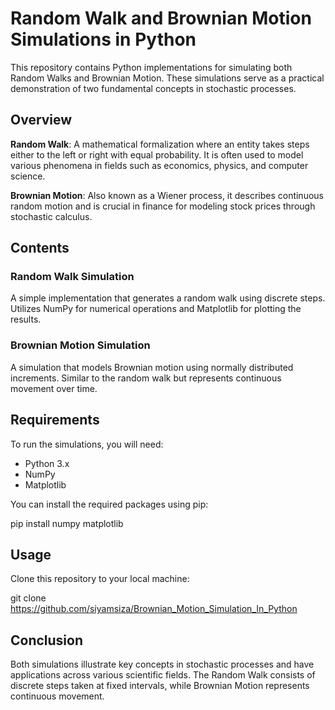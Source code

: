 
# Random Walk and Brownian Motion Simulations in Python
This repository contains Python implementations for simulating both Random Walks and Brownian Motion. These simulations serve as a practical demonstration of two fundamental concepts in stochastic processes.

## Overview
**Random Walk**: A mathematical formalization where an entity takes steps either to the left or right with equal probability. It is often used to model various phenomena in fields such as economics, physics, and computer science.

**Brownian Motion**: Also known as a Wiener process, it describes continuous random motion and is crucial in finance for modeling stock prices through stochastic calculus.

## Contents
### Random Walk Simulation

A simple implementation that generates a random walk using discrete steps.
Utilizes NumPy for numerical operations and Matplotlib for plotting the results.

### Brownian Motion Simulation

A simulation that models Brownian motion using normally distributed increments.
Similar to the random walk but represents continuous movement over time.

## Requirements
To run the simulations, you will need:

- Python 3.x
- NumPy
- Matplotlib

You can install the required packages using pip:

pip install numpy matplotlib

## Usage

Clone this repository to your local machine:

git clone https://github.com/siyamsiza/Brownian_Motion_Simulation_In_Python


## Conclusion

Both simulations illustrate key concepts in stochastic processes and have applications across various scientific fields. The Random Walk consists of discrete steps taken at fixed intervals, while Brownian Motion represents continuous movement.

